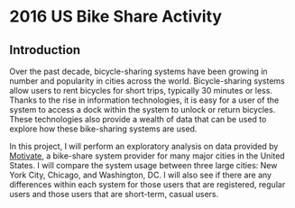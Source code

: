 # **2016 US Bike Share Activity**

## Introduction
Over the past decade, bicycle-sharing systems have been growing in number and popularity in cities across the world. Bicycle-sharing systems allow users to rent bicycles for short trips, typically 30 minutes or less. Thanks to the rise in information technologies, it is easy for a user of the system to access a dock within the system to unlock or return bicycles. These technologies also provide a wealth of data that can be used to explore how these bike-sharing systems are used.

In this project, I will perform an exploratory analysis on data provided by <a href="https://www.motivateco.com/">Motivate</a>, a bike-share system provider for many major cities in the United States. I will compare the system usage between three large cities: New York City, Chicago, and Washington, DC. I will also see if there are any differences within each system for those users that are registered, regular users and those users that are short-term, casual users.